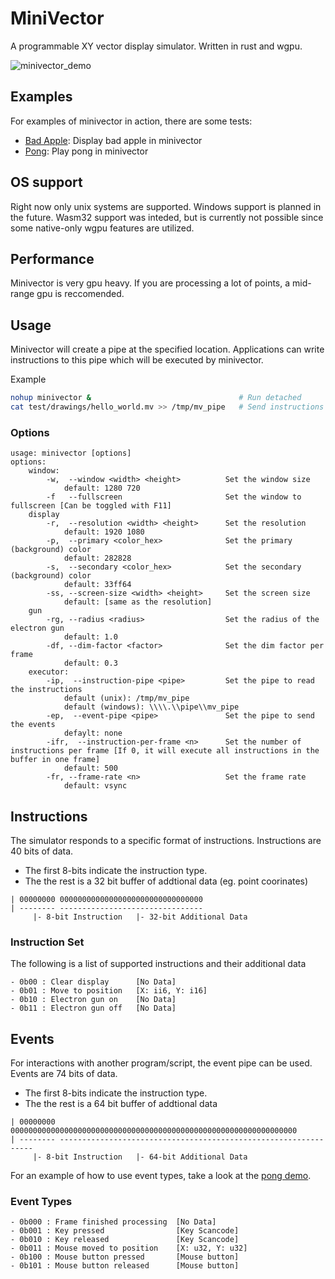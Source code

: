# MiniVector

A programmable XY vector display simulator.
Written in rust and wgpu.

![minivector_demo](docs/radar.gif)

## Examples

For examples of minivector in action, there are some tests:
* [Bad Apple](docs/badapple.md): Display bad apple in minivector
* [Pong](docs/pong.md): Play pong in minivector

## OS support

Right now only unix systems are supported. Windows support is planned in the future.
Wasm32 support was inteded, but is currently not possible since some native-only wgpu features are utilized.

## Performance

Minivector is very gpu heavy. 
If you are processing a lot of points, a mid-range gpu is reccomended.

## Usage

Minivector will create a pipe at the specified location.
Applications can write instructions to this pipe which will be executed by minivector.

Example

```bash
nohup minivector &                                 # Run detached
cat test/drawings/hello_world.mv >> /tmp/mv_pipe   # Send instructions
```

### Options

```
usage: minivector [options]
options:
    window:
        -w,  --window <width> <height>          Set the window size
            default: 1280 720
        -f   --fullscreen                       Set the window to fullscreen [Can be toggled with F11]
    display
        -r,  --resolution <width> <height>      Set the resolution
            default: 1920 1080
        -p,  --primary <color_hex>              Set the primary (background) color 
            default: 282828
        -s,  --secondary <color_hex>            Set the secondary (background) color
            default: 33ff64
        -ss, --screen-size <width> <height>     Set the screen size 
            default: [same as the resolution]
    gun
        -rg, --radius <radius>                  Set the radius of the electron gun
            default: 1.0
        -df, --dim-factor <factor>              Set the dim factor per frame
            default: 0.3
    executor:
        -ip,  --instruction-pipe <pipe>         Set the pipe to read the instructions 
            default (unix): /tmp/mv_pipe
            default (windows): \\\\.\\pipe\\mv_pipe
        -ep,  --event-pipe <pipe>               Set the pipe to send the events
            defaylt: none
        -ifr,  --instruction-per-frame <n>      Set the number of instructions per frame [If 0, it will execute all instructions in the buffer in one frame]
            default: 500
        -fr, --frame-rate <n>                   Set the frame rate
            default: vsync
```

## Instructions

The simulator responds to a specific format of instructions.
Instructions are 40 bits of data.

- The first 8-bits indicate the instruction type.
- The the rest is a 32 bit buffer of addtional data (eg. point coorinates)

```
| 00000000 00000000000000000000000000000000
| -------- --------------------------------
     |- 8-bit Instruction   |- 32-bit Additional Data
```

### Instruction Set

The following is a list of supported instructions and their additional data

```
- 0b00 : Clear display      [No Data]
- 0b01 : Move to position   [X: ii6, Y: i16]
- 0b10 : Electron gun on    [No Data]
- 0b11 : Electron gun off   [No Data]
```

## Events

For interactions with another program/script, the event pipe can be used.
Events are 74 bits of data.

- The first 8-bits indicate the instruction type.
- The the rest is a 64 bit buffer of addtional data

```
| 00000000 0000000000000000000000000000000000000000000000000000000000000000
| -------- ----------------------------------------------------------------
     |- 8-bit Instruction   |- 64-bit Additional Data
```

For an example of how to use event types, take a look at the [pong demo](docs/pong.md).

### Event Types

```
- 0b000 : Frame finished processing  [No Data]
- 0b001 : Key pressed                [Key Scancode]
- 0b010 : Key released               [Key Scancode]
- 0b011 : Mouse moved to position    [X: u32, Y: u32]
- 0b100 : Mouse button pressed       [Mouse button]
- 0b101 : Mouse button released      [Mouse button]
```